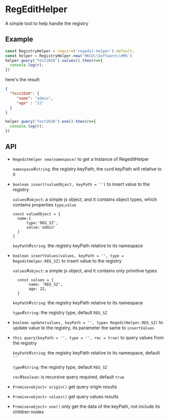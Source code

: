 # RegEditHelper

A simple tool to help handle the registry
 
## Example 

```ts
const RegistryHelper = require('regedit-helper').default;
const helper = RegistryHelper.new('HKCU\\Software\\HMS')
helper.query('Test2020').values().then(r=>{
  console.log(r);
})
```
here's the result:
```json
{ 
  "Test2020": { 
     "name": "admin",
     "age" : "22"
  }
}

```
```ts
helper.query('Test2020').one().then(r=>{
  console.log(r);
})
```


## API

- `RegeditHelper new(namespace)` to get a Instance of RegeditHelper

    `namespace`#`string`: the registry keyPath, the curd keyPath  will relative to it

- `boolean insert(valueObject, keyPath = '')` to insert value to the registry
    
    `values`#`object`: a simple js object, and it contains object types, which contains properties `type`,`value`

      const valueObject = {
        name:{
            type:'REG_SZ',
            value:'admin'
        }
      }

    `keyPath`#`string`: the registry keyPath relative to its namespace

- `boolean insertValues(values, keyPath = '', type = RegeditHelper.REG_SZ)`   to insert value to the registry
      
     `values`#`object`: a simple js object, and it contains only primitive types
     
        const values = {
             name: 'REG_SZ',
             age: 22,
        }
     
     `keyPath`#`string`: the registry keyPath relative to its namespace
     
     `type`#`string`: the registry type, default `REG_SZ`
     
- `boolean update(values, keyPath = '', type= RegeditHelper.REG_SZ)` to update value to the registry, its parameter the same to `insertValues`

- `this query(keyPath = '', type = '', rec = true)` to query values from the registry
       
     `keyPath`#`string`: the registry keyPath relative to its namespace, default `''`
     
     `type`#`string`: the registry type, default `REG_SZ`
     
     `rec`#`boolean`: is recursive query required, default `true`

- `Promise<object> origin()` get query origin results

- `Promise<object> values()` get query values results

- `Promise<object> one()`  only get the data of the keyPath, not include its children nodes     
     

